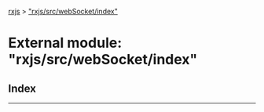 [rxjs](../README.md) > ["rxjs/src/webSocket/index"](../modules/_rxjs_src_websocket_index_.md)

# External module: "rxjs/src/webSocket/index"

## Index

---

